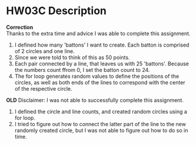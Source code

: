 # HW03C Description
**Correction**  
Thanks to the extra time and advice I was able to complete this assignment.  
1. I defined how many 'battons' I want to create. Each batton is comprised of 2 circles and one line.
2. Since we were told to think of this as 50 points. 
3. Each pair connected by a line, that leaves us with 25 'battons'. Because the numbers count ffrom 0, I set the batton count to 24.
4. The for loop generates random values to define the positions of the circles, as well as both ends of the lines to correspond with the center of the respective circle.
  
  
  
**OLD** Disclaimer: I was not able to successfully complete this assignment.
1. I defined the circle and line counts, and created random circles using a for loop. 
2. I tried to figure out how to connect the latter part of the line to the new randomly created circle, but I was not able to figure out how to do so in time.